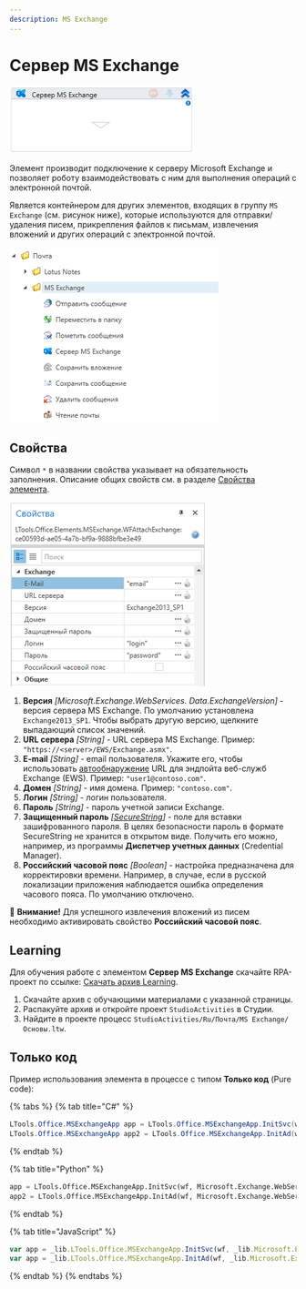 ```yaml
---
description: MS Exchange
---
```


# Сервер MS Exchange

![](../../../../resources/activities/basic/mail/exchange/image-366.png)

Элемент производит подключение к серверу Microsoft Exchange и позволяет роботу взаимодействовать с ним для выполнения операций с электронной почтой. 

Является контейнером для других элементов, входящих в группу `MS Exchange` (см. рисунок ниже), которые используются для отправки/удаления писем, прикрепления файлов к письмам, извлечения вложений и других операций с электронной почтой.

![](../../../../resources/activities/basic/mail/exchange/items-from-groups-ms-exchange.png)

## Свойства
Символ `*` в названии свойства указывает на обязательность заполнения. Описание общих свойств см. в разделе [Свойства элемента](https://docs.primo-rpa.ru/primo-rpa/primo-studio/process/elements#svoistva-elementa).

![](../../../../resources/activities/basic/mail/exchange/wfattachexchange.png)

1. **Версия** *[Microsoft.Exchange.WebServices. Data.ExchangeVersion]* - версия сервера MS Exchange. По умолчанию установлена `Exchange2013_SP1`. Чтобы выбрать другую версию, щелкните выпадающий список значений. 
2. **URL сервера** *[String]* - URL сервера MS Exchange. Пример: `"https://<server>/EWS/Exchange.asmx"`.
3. **E-mail** *[String]* - email пользователя. Укажите его, чтобы использовать [автообнаружение](https://learn.microsoft.com/ru-ru/exchange/architecture/client-access/autodiscover?view=exchserver-2019&viewFallbackFrom=exchserver-2013) URL для эндпойта веб-служб Exchange (EWS). Пример: `"user1@contoso.com"`.
4. **Домен** *[String]* - имя домена. Пример: `"contoso.com"`.
5. **Логин** *[String]* - логин пользователя.
6. **Пароль** *[String]* - пароль учетной записи Exchange. 
7. **Защищенный пароль** *[[SecureString](https://learn.microsoft.com/ru-ru/dotnet/api/system.security.securestring?view=net-8.0&viewFallbackFrom=netcore-4.6.1)]* - поле для вставки зашифрованного пароля. В целях безопасности пароль в формате SecureString не хранится в открытом виде. Получить его можно, например, из программы **Диспетчер учетных данных** (Credential Manager).
8. **Российский часовой пояс** *[Boolean]* - настройка предназначена для корректировки времени. Например, в случае, если в русской локализации приложения наблюдается ошибка определения часового пояса. По умолчанию отключено.

:small_orange_diamond: **Внимание!** Для успешного извлечения вложений из писем необходимо активировать свойство **Российский часовой пояс**.



## Learning
Для обучения работе с элементом **Сервер MS Exchange** скачайте RPA-проект по ссылке: [Скачать архив Learning](https://github.com/PrimoRPA/Learning/archive/refs/heads/master.zip).

1. Скачайте архив с обучающими материалами с указанной страницы.
2. Распакуйте архив и откройте проект `StudioActivities` в Студии.
3. Найдите в проекте процесс `StudioActivities/Ru/Почта/MS Exchange/Основы.ltw`. 


## Только код
Пример использования элемента в процессе с типом **Только код** (Pure code):

{% tabs %}
{% tab title="C#" %}
```csharp
LTools.Office.MSExchangeApp app = LTools.Office.MSExchangeApp.InitSvc(wf, Microsoft.Exchange.WebServices.Data.ExchangeVersion.Exchange2013_SP1, "server url", "login", "pass", "domain");
LTools.Office.MSExchangeApp app2 = LTools.Office.MSExchangeApp.InitAd(wf, Microsoft.Exchange.WebServices.Data.ExchangeVersion.Exchange2013_SP1, "autodiscovery url", "login", "pass", "domain");
```
{% endtab %}

{% tab title="Python" %}
```python
app = LTools.Office.MSExchangeApp.InitSvc(wf, Microsoft.Exchange.WebServices.Data.ExchangeVersion.Exchange2013_SP1, "server url", "login", "pass", "domain")
app2 = LTools.Office.MSExchangeApp.InitAd(wf, Microsoft.Exchange.WebServices.Data.ExchangeVersion.Exchange2013_SP1, "autodiscovery url", "login", "pass", "domain")
```
{% endtab %}

{% tab title="JavaScript" %}
```javascript
var app = _lib.LTools.Office.MSExchangeApp.InitSvc(wf, _lib.Microsoft.Exchange.WebServices.Data.ExchangeVersion.Exchange2013_SP1, "server url", "login", "pass", "domain");
var app = _lib.LTools.Office.MSExchangeApp.InitAd(wf, _lib.Microsoft.Exchange.WebServices.Data.ExchangeVersion.Exchange2013_SP1, "autodiscovery url", "login", "pass", "domain");
```
{% endtab %}
{% endtabs %}
